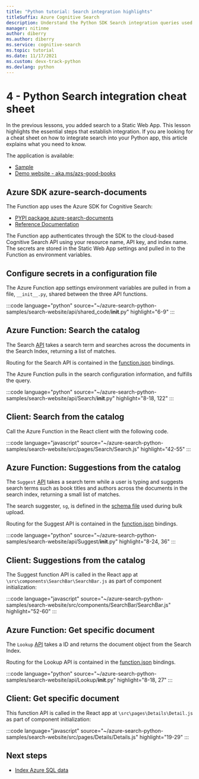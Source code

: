 ```yaml
---
title: "Python tutorial: Search integration highlights"
titleSuffix: Azure Cognitive Search
description: Understand the Python SDK Search integration queries used in the Search-enabled website with this cheat sheet. 
manager: nitinme
author: diberry
ms.author: diberry
ms.service: cognitive-search
ms.topic: tutorial
ms.date: 11/17/2021
ms.custom: devx-track-python
ms.devlang: python
---
```


# 4 - Python Search integration cheat sheet

In the previous lessons, you added search to a Static Web App. This lesson highlights the essential steps that establish integration. If you are looking for a cheat sheet on how to integrate search into your Python app, this article explains what you need to know.

The application is available: 
* [Sample](https://github.com/Azure-Samples/azure-search-python-samples/tree/master/search-website)
* [Demo website - aka.ms/azs-good-books](https://aka.ms/azs-good-books)

## Azure SDK azure-search-documents

The Function app uses the Azure SDK for Cognitive Search:

* [PYPI package azure-search-documents](https://pypi.org/project/azure-search-documents/)
* [Reference Documentation](/python/api/azure-search-documents)

The Function app authenticates through the SDK to the cloud-based Cognitive Search API using your resource name, API key, and index name. The secrets are stored in the Static Web App settings and pulled in to the Function as environment variables. 

## Configure secrets in a configuration file

The Azure Function app settings environment variables are pulled in from a file, `__init__.py`, shared between the three API functions. 

:::code language="python" source="~/azure-search-python-samples/search-website/api/shared_code/__init__.py" highlight="6-9" :::

## Azure Function: Search the catalog

The Search [API](https://github.com/Azure-Samples/azure-search-python-samples/blob/master/search-website/api/Search/__init__.py) takes a search term and searches across the documents in the Search Index, returning a list of matches. 

Routing for the Search API is contained in the [function.json](https://github.com/Azure-Samples/azure-search-python-samples/blob/master/search-website/api/Search/function.json) bindings.

The Azure Function pulls in the search configuration information, and fulfills the query.

:::code language="python" source="~/azure-search-python-samples/search-website/api/Search/__init__.py" highlight="8-18, 122" :::

## Client: Search from the catalog

Call the Azure Function in the React client with the following code. 

:::code language="javascript" source="~/azure-search-python-samples/search-website/src/pages/Search/Search.js" highlight="42-55" :::

## Azure Function: Suggestions from the catalog

The `Suggest` [API](https://github.com/Azure-Samples/azure-search-python-samples/blob/master/search-website/api/Suggest/__init__.py) takes a search term while a user is typing and suggests search terms such as book titles and authors across the documents in the search index, returning a small list of matches. 

The search suggester, `sg`, is defined in the [schema file](https://github.com/Azure-Samples/azure-search-python-samples/blob/master/search-website/bulk-upload/good-books-index.json) used during bulk upload.

Routing for the Suggest API is contained in the [function.json](https://github.com/Azure-Samples/azure-search-python-samples/blob/master/search-website/api/Suggest/function.json) bindings.

:::code language="python" source="~/azure-search-python-samples/search-website/api/Suggest/__init__.py" highlight="8-24, 36" :::

## Client: Suggestions from the catalog

The Suggest function API is called in the React app at `\src\components\SearchBar\SearchBar.js` as part of component initialization:

:::code language="javascript" source="~/azure-search-python-samples/search-website/src/components/SearchBar/SearchBar.js" highlight="52-60" :::

## Azure Function: Get specific document 

The `Lookup` [API](https://github.com/Azure-Samples/azure-search-python-samples/blob/master/search-website/api/Lookup/__init__.py) takes a ID and returns the document object from the Search Index. 

Routing for the Lookup API is contained in the [function.json](https://github.com/Azure-Samples/azure-search-python-samples/blob/master/search-website/api/Lookup/function.json) bindings.

:::code language="python" source="~/azure-search-python-samples/search-website/api/Lookup/__init__.py" highlight="8-18, 27" :::

## Client: Get specific document 

This function API is called in the React app at `\src\pages\Details\Detail.js` as part of component initialization:

:::code language="javascript" source="~/azure-search-python-samples/search-website/src/pages/Details/Details.js" highlight="19-29" :::

## Next steps

* [Index Azure SQL data](search-indexer-tutorial.md)
